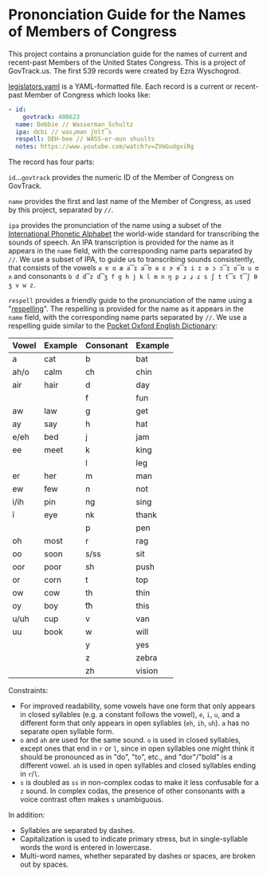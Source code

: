 Prononciation Guide for the Names of Members of Congress
========================================================

This project contains a pronunciation guide for the names of current and recent-past Members of the United States Congress. This is a project of GovTrack.us. The first 539 records were created by Ezra Wyschogrod.

[legislators.yaml](legislators.yaml) is a YAML-formatted file. Each record is a current or recent-past Member of Congress which looks like:

```yaml
- id:
    govtrack: 400623
  name: Debbie // Wasserman Schultz
  ipa: dɛbi // wasɹ̩mən ʃʊlt͡s
  respell: DEH-bee // WASS-er-mun shuults
  notes: https://www.youtube.com/watch?v=ZVmGudgxiRg
```

The record has four parts:

`id`...`govtrack` provides the numeric ID of the Member of Congress on GovTrack.

`name` provides the first and last name of the Member of Congress, as used by this project, separated by `//`.

`ipa` provides the pronunciation of the name using a subset of the [International Phonetic Alphabet](https://en.wikipedia.org/wiki/International_Phonetic_Alphabet) the world-wide standard for transcribing the sounds of speech. An IPA transcription is provided for the name as it appears in the `name` field, with the corresponding name parts separated by `//`. We use a subset of IPA, to guide us to transcribing sounds consistently, that consists of the vowels `a ɐ ɑ æ a͡ɪ a͡ʊ ə ɛ ɝ e͡ɪ i ɪ o ɔ ɔ͡ɪ o͡ʊ u ʊ ʌ` and consonants `b d d͡z d͡ʒ f g h j k l m n ŋ p ɹ ɹ̜ ɾ s ʃ t t͡s t͡ʃ θ ʒ v w z`.

`respell` provides a friendly guide to the pronunciation of the name using a "[respelling](https://en.wikipedia.org/wiki/Pronunciation_respelling_for_English)". The respelling is provided for the name as it appears in the `name` field, with the corresponding name parts separated by `//`. We use a respelling guide similar to the [Pocket Oxford English Dictionary](https://www.amazon.com/Pocket-Oxford-English-Dictionary-Dictionaries/dp/0199666156/ref=sr_1_5?ie=UTF8&qid=1508765253&sr=8-5&keywords=pocket+oxford):

| Vowel | Example | Consonant | Example |
| ----- | ------- | --------- | ------- |
| a     | cat     | b         | bat     |
| ah/o  | calm    | ch        | chin    |
| air   | hair    | d         | day     |
|       |         | f         | fun     |
| aw    | law     | g         | get     |
| ay    | say     | h         | hat     |
| e/eh  | bed     | j         | jam     |
| ee    | meet    | k         | king    |
|       |         | l         | leg     |
| er    | her     | m         | man     |
| ew    | few     | n         | not     |
| i/ih  | pin     | ng        | sing    |
| ī     | eye     | nk        | thank   |
|       |         | p         | pen     |
| oh    | most    | r         | rag     |
| oo    | soon    | s/ss      | sit     |
| oor   | poor    | sh        | push    |
| or    | corn    | t         | top     |
| ow    | cow     | th        | thin    |
| oy    | boy     | t͡h        | this    |
| u/uh  | cup     | v         | van     |
| uu    | book    | w         | will    |
|       |         | y         | yes     |
|       |         | z         | zebra   |
|       |         | zh        | vision  |

Constraints:

* For improved readability, some vowels have one form that only appears in closed syllables (e.g. a constant follows the vowel), `e`, `i`, `u`, and a different form that only appears in open syllables (`eh`, `ih`, `uh`). `a` has no separate open syllable form.
* `o` and `ah` are used for the same sound. `o` is used in closed syllables, except ones that end in `r` or `l`, since in open syllables one might think it should be pronounced as in "do", "to", etc., and "dor"/"bold" is a different vowel. `ah` is used in open syllables and closed syllables ending in `r`/`l`.
* `s` is doubled as `ss` in non-complex codas to make it less confusable for a `z` sound. In complex codas, the presence of other consonants with a voice contrast often makes `s` unambiguous.

In addition:

* Syllables are separated by dashes.
* Capitalization is used to indicate primary stress, but in single-syllable words the word is entered in lowercase.
* Multi-word names, whether separated by dashes or spaces, are broken out by spaces.
